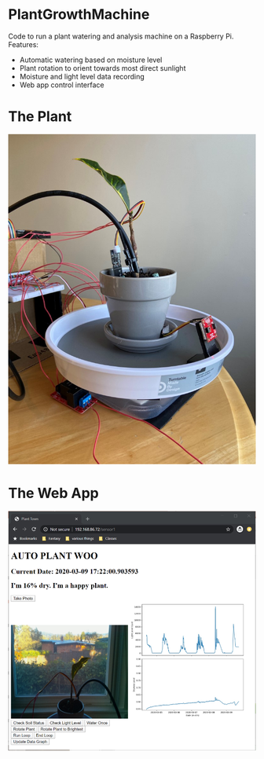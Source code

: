 # PlantGrowthMachine

Code to run a plant watering and analysis machine on a Raspberry Pi.
Features:
- Automatic watering based on moisture level
- Plant rotation to orient towards most direct sunlight
- Moisture and light level data recording
- Web app control interface

# The Plant
![Image of Plant](https://github.com/steverlambert/PlantGrowthMachine/blob/master/media/plant1.jpg)

# The Web App
![webapp](https://github.com/steverlambert/PlantGrowthMachine/blob/master/media/webpage.png)

